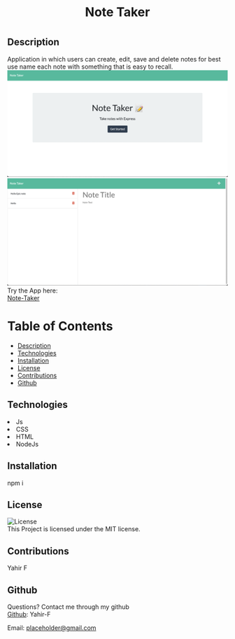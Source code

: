 
   <h1 align ="center">Note Taker<h1>



## Description
Application in which users can create, edit, save and delete notes for best use name each note with something that is easy to recall. 
<br>
![preview](./src/Preview.png)
<br>
![preview2](./src/Preview2.png)
<br>
Try the App here:
<br>
[Note-Taker](https://thenotetakingrapp.herokuapp.com/notes)
<br/>


# Table of Contents
* [Description](#description)
* [Technologies](#technologies)
* [Installation](#installation)
* [License](#license)
* [Contributions](#contributions)
* [Github](#github)

## Technologies

<li>Js</li>
<li>CSS</li>
<li>HTML</li>
<li>NodeJs</li>



## Installation
npm i

## License
![License](https://img.shields.io/badge/license-MIT-blue.svg)
<br>
This Project is licensed under the MIT license.

## Contributions
Yahir F

## Github
Questions? 
Contact me through my github 
<br>
[Github](https://github.com/Yahir-F): Yahir-F
<br>

Email: placeholder@gmail.com






    